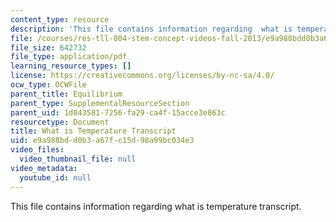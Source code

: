 ```yaml
---
content_type: resource
description: 'This file contains information regarding  what is temperature transcript. '
file: /courses/res-tll-004-stem-concept-videos-fall-2013/e9a988bdd0b3a67fc15d98a99bc034e3_MITRES_TLL-004F13_WhatisT.pdf
file_size: 642732
file_type: application/pdf
learning_resource_types: []
license: https://creativecommons.org/licenses/by-nc-sa/4.0/
ocw_type: OCWFile
parent_title: Equilibrium
parent_type: SupplementalResourceSection
parent_uid: 1d043581-7256-fa29-ca4f-15acce3e863c
resourcetype: Document
title: What is Temperature Transcript
uid: e9a988bd-d0b3-a67f-c15d-98a99bc034e3
video_files:
  video_thumbnail_file: null
video_metadata:
  youtube_id: null
---
```

This file contains information regarding  what is temperature transcript. 